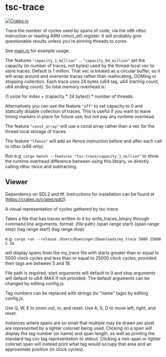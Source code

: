 # tsc-trace

[![Crates.io](https://img.shields.io/crates/v/tsc-trace.svg)](https://crates.io/crates/tsc-trace)

Trace the number of cycles used by spans of code, via the x86 rdtsc instruction or reading ARM cntvct_el0 register.
It will probably give questionable results unless you're pinning threads to cores.

See [main.rs](https://github.com/koeninger/tsc-trace/blob/main/src/main.rs) for example usage.

The features `"capacity_1_million"` ... `"capacity_64_million"` set the capacity (in number of traces, not bytes) used by the thread-local vec to store traces.
Default is 1 million.
That vec is treated as a circular buffer, so it will wrap around and overwrite traces rather than reallocating, OOMing or stopping collection.
Each trace uses 24 bytes (u64 tag, u64 starting count, u64 ending count).
So total memory overhead is:

(1 usize for index + (capacity * 24 bytes)) * number of threads. 

Alternatively you can use the feature `"off"` to set capacity to 0 and statically disable collection of traces.
This is useful if you want to leave timing markers in place for future use, but not pay any runtime overhead.

The feature `"const_array"` will use a const array rather than a vec for the thread local storage of traces.

The feature `"lfence"` will add an lfence instruction before and after each call to rdtsc (x86 only).

Run e.g. `cargo bench --features "tsc-trace/capacity_1_million"` to show the runtime overhead difference between using this library, vs directly calling rdtsc twice and subtracting.

## Viewer

Dependency on SDL2 and ttf. Instructions for installation can be found at (https://crates.io/crates/sdl2).

A visual representation of cycles gathered by tsc-trace.

Takes a file that has traces written to it by write_traces_binary through command line arguments, format:
(file path) (span range start) (span range stop) (tag range start) (tag range stop)

e.g. `cargo run --release /Users/Koeninger/Downloads/my_trace 5000 25000 5 18`

will display spans from the my_trace file with starts greater than or equal to 5000 clock cycles and less than or equal to 25000 clock cycles, provided their tags are between 5 and 18.

File path is required, start arguments will default to 0 and stop arguments will default to u64::MAX if not provided.
The default arguments can be changed by editing config.js.

Tag numbers can be replaced with strings (to "name" tags) by editing config.js.

Use Q, W, E to zoom out, in, and reset.
Use A, S, D to move left, right, and reset.

Instances where spans are so small that multiple may be drawn per pixel are represented by a lighter colorset being used.
Clicking on a span will display the tag number (or name) and span length, as well as printing the standard tag csv tag representation to stdout. 
Clicking a non-span or lighter colorset span will instead print what tag would occupy that area and an approximate position (in clock cycles).